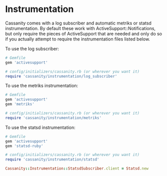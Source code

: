 # Instrumentation

Cassanity comes with a log subscriber and automatic metriks or statsd instrumentation.
By default these work with ActiveSupport::Notifications, but only require the
pieces of ActiveSupport that are needed and only do so if you actually attempt
to require the instrumentation files listed below.

To use the log subscriber:

```ruby
# Gemfile
gem 'activesupport'

# config/initializers/cassanity.rb (or wherever you want it)
require 'cassanity/instrumentation/log_subscriber'
```

To use the metriks instrumentation:

```ruby
# Gemfile
gem 'activesupport'
gem 'metriks'

# config/initializers/cassanity.rb (or wherever you want it)
require 'cassanity/instrumentation/metriks'
```

To use the statsd instrumentation:

```ruby
# Gemfile
gem 'activesupport'
gem 'statsd-ruby'

# config/initializers/cassanity.rb (or wherever you want it)
require 'cassanity/instrumentation/statsd'

Cassanity::Instrumentation::StatsdSubscriber.client = Statsd.new
```
